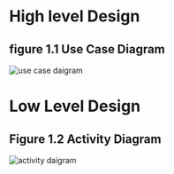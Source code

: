 # High level Design

## figure 1.1 Use Case Diagram

![use case daigram](https://user-images.githubusercontent.com/98826329/153241193-9def8e73-db2a-4dd5-88ad-9b0c5d51d7be.png)





# Low Level Design

## Figure 1.2 Activity Diagram

![activity daigram](https://user-images.githubusercontent.com/98826329/153241669-6c6dd54d-396b-41d8-ac1c-0e5bd66bf128.png)


